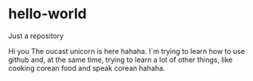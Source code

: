 # hello-world
Just a repository

Hi you
The oucast unicorn is here hahaha. I´m trying to learn how to use github and, at the same time, trying to learn a lot of other things, like cooking corean food and speak corean hahaha.
